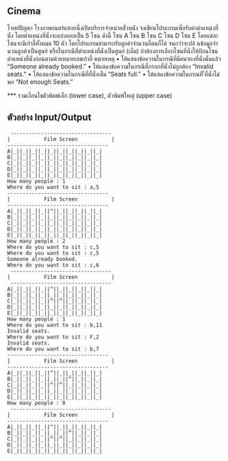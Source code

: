 ## Cinema
โจทย์ปัญหา
โรงภาพยนตร์แห่งหนึ่งเปิดบริการจําหน่ายตั๋วหนัง จงเขียนโปรแกรมเพื่อรับค่าตําแหน่งที่นั่ง โดยตําแหน่งที่นั่งจะแบ่งออกเป็น 5 โซน ดังนี้ โซน A โซน B โซน C โซน D โซน E โดยแต่ละโซนจะมีเก้าอี้ทั้งหมด 10 ตัว โดยโปรแกรมสามารถรับลูกค้าจํานวนกี่คนก็ได้ จนกว่าจะปอ้ นข้อมูลจํานวนลูกค้าเป็นศูนย์ หรือในกรณีที่ตําแหน่งที่นั่งเป็นศูนย์ (เต็ม) ถ้าต้องการเลือกโซนที่นั่งให้ป้อนโซนตําแหน่งที่นั่งก่อนตามด้วยหมายเลขเก้าอี้
หมายเหตุ
• ให้แสดงข้อความในกรณีที่มีคนจองที่นั่งนั้นแล้ว “Someone already booked.”
• ให้แสดงข้อความในกรณีที่กรอกที่นั่งไม่ถูกต้อง “Invalid seats.”
• ให้แสดงข้อความในกรณีที่ที่นั่งเต็ม “Seats full.”
• ให้แสดงข้อความในกรณที ี่ที่นั่งไม่พอ “Not enough Seats.”

*** รวมเงื่อนไขตัวพิมพ์เล็ก (lower case), ตัวพิมพ์ใหญ่ (upper case)
## ตัวอย่าง Input/Output

```
 ---------------------------------
|           Film Screen           | 
---------------------------------
A|_||_||_||_||_||_||_||_||_||_|
B|_||_||_||_||_||_||_||_||_||_|
C|_||_||_||_||_||_||_||_||_||_|
D|_||_||_||_||_||_||_||_||_||_|
E|_||_||_||_||_||_||_||_||_||_|
How many people : 1
Where do you want to sit : a,5 
---------------------------------
|           Film Screen           | 
---------------------------------
A|_||_||_||_||^||_||_||_||_||_|
B|_||_||_||_||_||_||_||_||_||_|
C|_||_||_||_||_||_||_||_||_||_|
D|_||_||_||_||_||_||_||_||_||_|
E|_||_||_||_||_||_||_||_||_||_|
How many people : 2
Where do you want to sit : c,5 
Where do you want to sit : c,5 
Someone already booked. 
Where do you want to sit : c,6
 ---------------------------------
|           Film Screen           |
 ---------------------------------
A|_||_||_||_||^||_||_||_||_||_|
B|_||_||_||_||_||_||_||_||_||_|
C|_||_||_||_||^||^||_||_||_||_|
D|_||_||_||_||_||_||_||_||_||_|
E|_||_||_||_||_||_||_||_||_||_|
How many people : 1
Where do you want to sit : b,11 
Invalid seats.
Where do you want to sit : F,2 
Invalid seats.
Where do you want to sit : b,7 
---------------------------------
|           Film Screen           | 
---------------------------------
A|_||_||_||_||^||_||_||_||_||_|
B|_||_||_||_||_||_||^||_||_||_|
C|_||_||_||_||^||^||_||_||_||_|
D|_||_||_||_||_||_||_||_||_||_|
E|_||_||_||_||_||_||_||_||_||_|
How many people : 0
 ---------------------------------
|           Film Screen           | 
---------------------------------
A|_||_||_||_||^||_||_||_||_||_|
B|_||_||_||_||_||_||^||_||_||_|
C|_||_||_||_||^||^||_||_||_||_|
D|_||_||_||_||_||_||_||_||_||_|
E|_||_||_||_||_||_||_||_||_||_|
```